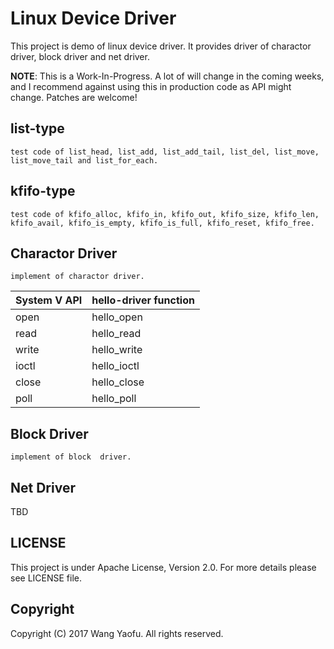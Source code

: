Linux Device Driver
========

This project is demo of linux device driver. It provides driver of charactor driver, block driver and net driver.

**NOTE**: This is a Work-In-Progress. A lot of will change in the coming weeks, and I recommend against using this in production code as API might change. Patches are welcome!

list-type
------------
	test code of list_head, list_add, list_add_tail, list_del, list_move, list_move_tail and list_for_each.
	
kfifo-type
------------
	test code of kfifo_alloc, kfifo_in, kfifo_out, kfifo_size, kfifo_len, kfifo_avail, kfifo_is_empty, kfifo_is_full, kfifo_reset, kfifo_free.
	
Charactor Driver
------------

	implement of charactor driver.

|System V API | hello-driver function|
|----|----|
| open| hello_open|
| read| hello_read|
| write|hello_write|
| ioctl | hello_ioctl|
| close|hello_close|
| poll|hello_poll|

Block Driver
-------------

	implement of block  driver.



Net Driver
-------------

TBD


LICENSE
-------

This project is under Apache License, Version 2.0. For more details please see LICENSE file.

Copyright
---------

Copyright (C)  2017 Wang Yaofu. All rights reserved.
